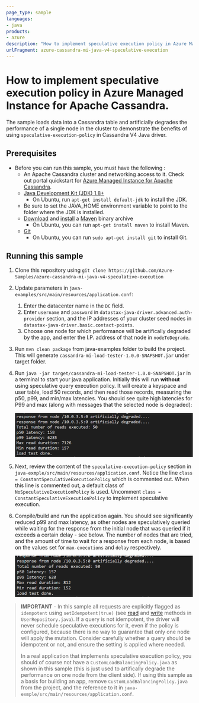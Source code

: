 ```yaml
---
page_type: sample
languages:
- java
products:
- azure
description: "How to implement speculative execution policy in Azure Managed Instance for Apache Cassandra"
urlFragment: azure-cassandra-mi-java-v4-speculative-execution
---
```


# How to implement speculative execution policy in Azure Managed Instance for Apache Cassandra.

The sample loads data into a Cassandra table and artificially degrades the performance of a single node in the cluster to demonstrate the benefits of using `speculative-execution-policy` in Cassandra V4 Java driver.

## Prerequisites
* Before you can run this sample, you must have the following :
    * An Apache Cassandra cluster and networking access to it. Check out portal quickstart for [Azure Managed Instance for Apache Cassandra](https://docs.microsoft.com/azure/managed-instance-apache-cassandra/create-cluster-portal).
    * [Java Development Kit (JDK) 1.8+](http://www.oracle.com/technetwork/java/javase/downloads/jdk8-downloads-2133151.html)
        * On Ubuntu, run `apt-get install default-jdk` to install the JDK.
    * Be sure to set the JAVA_HOME environment variable to point to the folder where the JDK is installed.
    * [Download](http://maven.apache.org/download.cgi) and [install](http://maven.apache.org/install.html) a [Maven](http://maven.apache.org/) binary archive
        * On Ubuntu, you can run `apt-get install maven` to install Maven.
    * [Git](https://www.git-scm.com/)
        * On Ubuntu, you can run `sudo apt-get install git` to install Git.

## Running this sample

1. Clone this repository using `git clone https://github.com/Azure-Samples/azure-cassandra-mi-java-v4-speculative-execution`

1. Update parameters in `java-examples/src/main/resources/application.conf`: 
    1. Enter the datacenter name in the `DC` field.
    1. Enter `username` and `password` in `datastax-java-driver.advanced.auth-provider` section, and the IP addresses of your cluster seed nodes in `datastax-java-driver.basic.contact-points`. 
    1. Choose one node for which performance will be artifically degraded by the app, and enter the I.P. address of that node in `nodeToDegrade`.

1. Run `mvn clean package` from java-examples folder to build the project. This will generate `cassandra-mi-load-tester-1.0.0-SNAPSHOT.jar` under target folder.

1. Run `java -jar target/cassandra-mi-load-tester-1.0.0-SNAPSHOT.jar` in a terminal to start your java application. Initially this will run **without** using speculative query execution policy. It will create a keyspace and user table, load 50 records, and then read those records, measuring the p50, p99, and min/max latencies. You should see quite high latencies for P99 and max (along with messages that the selected node is degraded):

    ![Run 1](/media/run1.png?raw=true "run 1")

1. Next, review the content of the `speculative-execution-policy` section in `java-exmple/src/main/resources/application.conf`. Notice the line `class = ConstantSpeculativeExecutionPolicy` which is commented out. When this line is commented out, a default class of `NoSpeculativeExecutionPolicy` is used. Uncomment `class = ConstantSpeculativeExecutionPolicy` to implement speculative execution.

1. Compile/build and run the application again. You should see significantly reduced p99 and max latency, as other nodes are speculatively queried while waiting for the response from the initial node that was queried if it exceeds a certain delay - see below. The number of nodes that are tried, and the amount of time to wait for a response from each node, is based on the values set for `max-executions` and `delay` respectively.

    ![Run 2](/media/run2.png?raw=true "run 2")

> **IMPORTANT** -
> In this sample all requests are explicitly flagged as `idempotent` using `setIdempotent(true)` (see [read](https://github.com/Azure-Samples/azure-cassandra-mi-java-v4-speculative-execution/blob/b76b326d0ba227ea34cdcb3e44ac8db3ec4a43ea/java-examples/src/main/java/com/azure/cassandrami/repository/UserRepository.java#L102) and [write](https://github.com/Azure-Samples/azure-cassandra-mi-java-v4-speculative-execution/blob/b76b326d0ba227ea34cdcb3e44ac8db3ec4a43ea/java-examples/src/main/java/com/azure/cassandrami/repository/UserRepository.java#L69) methods in `UserRepository.java`). If a query is not idempotent, the driver will never schedule speculative executions for it, even if the policy is configured, because there is no way to guarantee that only one node will apply the mutation. Consider carefully whether a query should be idempotent or not, and ensure the setting is applied where needed.
> 
> In a real application that implements speculative execution policy, you should of course not have a `CustomLoadBalancingPolicy.java` as shown in this sample (this is just used to artifically degrade the performance on one node from the client side). If using this sample as a basis for building an app, remove `CustomLoadBalancingPolicy.java` from the project, and the reference to it in `java-exmple/src/main/resources/application.conf`.
